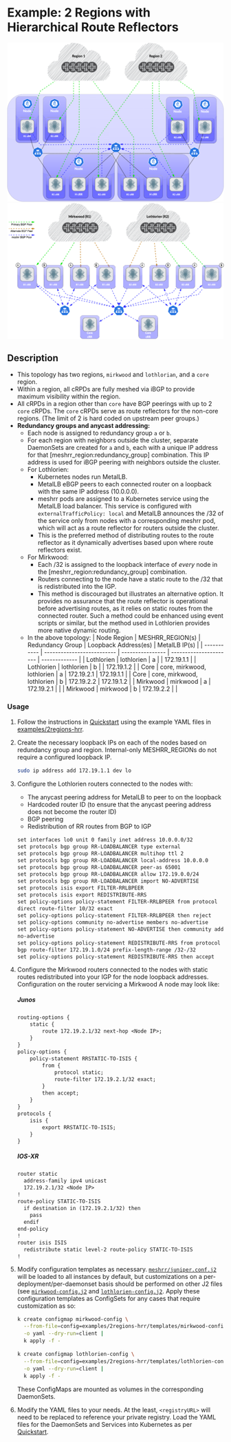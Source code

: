 # Example: 2 Regions with Hierarchical Route Reflectors
![Example Topology](../../assets/2regions-hrr.png)
![Example RR Hierarchy](../../assets/2regions-hrr-hierarchy.png)

## Description
* This topology has two regions, `mirkwood` and `lothlorian`, and a `core` region.
* Within a region, all cRPDs are fully meshed via iBGP to provide maximum visibility within the region.
* All cRPDs in a region other than `core` have BGP peerings with up to 2 `core` cRPDs. The `core` cRPDs serve as route reflectors for the non-core regions. (The limit of 2 is hard coded on upstream peer groups.)
* **Redundancy groups and anycast addressing:**
  * Each node is assigned to redundancy group `a` or `b`.
  * For each region with neighbors outside the cluster, separate DaemonSets are created for `a` and `b`, each with a unique IP address for that [meshrr_region:redundancy_group] combination. This IP address is used for iBGP peering with neighbors outside the cluster.
  * For Lothlorien:
    * Kubernetes nodes run MetalLB.
    * MetalLB eBGP peers to each connected router on a loopback with the same IP address (10.0.0.0).
    * meshrr pods are assigned to a Kubernetes service using the MetalLB load balancer. This service is configured with `externalTrafficPolicy: local` and MetalLB announces the /32 of the service only from nodes with a corresponding meshrr pod, which will act as a route reflector for routers outside the cluster.
    * This is the preferred method of distributing routes to the route reflector as it dynamically advertises based upon where route reflectors exist.
  * For Mirkwood:
    * Each /32 is assigned to the loopback interface of *every* node in the [meshrr_region:redundancy_group] combination.
    * Routers connecting to the node have a static route to the /32 that is redistributed into the IGP.
    * This method is discouraged but illustrates an alternative option. It provides no assurance that the route reflector is operational before advertising routes, as it relies on static routes from the connected router. Such a method could be enhanced using event scripts or similar, but the method used in Lothlorien provides more native dynamic routing.
  * In the above topology:
    | Node Region | MESHRR_REGION(s)           | Redundancy Group | Loopback Address(es)   | MetalLB IP(s) |
    | ----------- | -------------------------- | ---------------- | ---------------------- | ------------- |
    | Lothlorien  | lothlorien                 | a                |                        | 172.19.1.1    |
    | Lothlorien  | lothlorien                 | b                |                        | 172.19.1.2    |
    | Core        | core, mirkwood, lothlorien | a                | 172.19.2.1             | 172.19.1.1    |
    | Core        | core, mirkwood, lothlorien | b                | 172.19.2.2             | 172.19.1.2    |
    | Mirkwood    | mirkwood                   | a                | 172.19.2.1             |               |
    | Mirkwood    | mirkwood                   | b                | 172.19.2.2             |               |

### Usage
1.  Follow the instructions in [Quickstart](../../README.md#Quickstart) using the example YAML files in [examples/2regions-hrr](.).

2.  Create the necessary loopback IPs on each of the nodes based on redundancy group and region. Internal-only MESHRR_REGIONs do not require a configured loopback IP.

    ```bash
    sudo ip address add 172.19.1.1 dev lo
    ```

3.  Configure the Lothlorien routers connected to the nodes with:
    *  The anycast peering address for MetalLB to peer to on the loopback
    *  Hardcoded router ID (to ensure that the anycast peering address does not become the router ID)
    *  BGP peering
    *  Redistribution of RR routes from BGP to IGP
    ```junos
    set interfaces lo0 unit 0 family inet address 10.0.0.0/32
    set protocols bgp group RR-LOADBALANCER type external
    set protocols bgp group RR-LOADBALANCER multihop ttl 2
    set protocols bgp group RR-LOADBALANCER local-address 10.0.0.0
    set protocols bgp group RR-LOADBALANCER peer-as 65001
    set protocols bgp group RR-LOADBALANCER allow 172.19.0.0/24
    set protocols bgp group RR-LOADBALANCER import NO-ADVERTISE
    set protocols isis export FILTER-RRLBPEER
    set protocols isis export REDISTRIBUTE-RRS
    set policy-options policy-statement FILTER-RRLBPEER from protocol direct route-filter 10/32 exact
    set policy-options policy-statement FILTER-RRLBPEER then reject
    set policy-options community no-advertise members no-advertise
    set policy-options policy-statement NO-ADVERTISE then community add no-advertise
    set policy-options policy-statement REDISTRIBUTE-RRS from protocol bgp route-filter 172.19.1.0/24 prefix-length-range /32-/32
    set policy-options policy-statement REDISTRIBUTE-RRS then accept
    ```

4.  Configure the Mirkwood routers connected to the nodes with static routes redistributed into your IGP for the node loopback addresses.
Configuration on the router servicing a Mirkwood A node may look like:

    ##### Junos
    ```junos
    routing-options {
        static {
            route 172.19.2.1/32 next-hop <Node IP>;
        }
    }
    policy-options {
        policy-statement RRSTATIC-TO-ISIS {
            from {
                protocol static;
                route-filter 172.19.2.1/32 exact;
            }
            then accept;
        }
    }
    protocols {                              
        isis {
            export RRSTATIC-TO-ISIS;
        }
    }
    ```

    ##### IOS-XR
    ```iox-xr
    router static
      address-family ipv4 unicast
      172.19.2.1/32 <Node IP>
    !
    route-policy STATIC-TO-ISIS
      if destination in (172.19.2.1/32) then
        pass
      endif
    end-policy
    !
    router isis ISIS
      redistribute static level-2 route-policy STATIC-TO-ISIS
    !
    ```

5.  Modify configuration templates as necessary. [`meshrr/juniper.conf.j2`](../../meshrr/juniper.conf.j2) will be loaded to all instances by default, but customizations on a per-deployment/per-daemonset basis should be performed on other J2 files (see [`mirkwood-config.j2`](templates/mirkwood-config.j2) and [`lothlorien-config.j2`](templates/lothlorien-config.j2).
Apply these configuration templates as ConfigSets for any cases that require customization as so:

    ```bash
    k create configmap mirkwood-config \
      --from-file=config=examples/2regions-hrr/templates/mirkwood-config.j2 \
      -o yaml --dry-run=client |
      k apply -f -
    ```

    ```bash
    k create configmap lothlorien-config \
      --from-file=config=examples/2regions-hrr/templates/lothlorien-config.j2 \
      -o yaml --dry-run=client |
      k apply -f -
    ```

    These ConfigMaps are mounted as volumes in the corresponding DaemonSets.

6.  Modify the YAML files to your needs. At the least, `<registryURL>` will need to be replaced to reference your private registry. Load the YAML files for the DaemonSets and Services into Kubernetes as per [Quickstart](../../README.md#Quickstart).